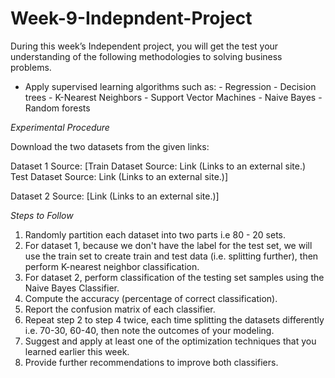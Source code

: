 # Week-9-Indepndent-Project

During this week’s Independent project, you will get the test your understanding of the following methodologies to solving business problems.
- Apply supervised learning algorithms such as:
      - Regression
      - Decision trees
      - K-Nearest Neighbors
      - Support Vector Machines
      - Naive Bayes
      - Random forests 

*Experimental Procedure*

Download the two datasets from the given links:

Dataset 1 Source: 
[Train Dataset Source: Link (Links to an external site.)
Test Dataset Source: Link (Links to an external site.)]

Dataset 2 Source: [Link (Links to an external site.)]

*Steps to Follow*

1. Randomly partition each dataset into two parts i.e 80 - 20  sets.
2. For dataset 1, because we don't have the label for the test set, we will use the train set to create train and test data (i.e. splitting further), then perform K-nearest neighbor classification.
3. For dataset 2, perform classification of the testing set samples using the Naive Bayes Classifier.
4. Compute the accuracy (percentage of correct classification).
5. Report the confusion matrix of each classifier.
6. Repeat step 2 to step 4 twice, each time splitting the datasets differently i.e. 70-30, 60-40, then note the outcomes of your modeling.
7. Suggest and apply at least one of the optimization techniques that you learned earlier this week.
8. Provide further recommendations to improve both classifiers. 
